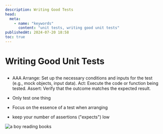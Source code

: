 ```yaml
---
description: Writing Good Tests
head:
  meta:
    - name: "keywords"
      content: "unit tests, writing good unit tests"
publishedAt: 2024-07-20 18:58
toc: true
---
```


# Writing Good Unit Tests

##

- AAA
  Arrange: Set up the necessary conditions and inputs for the test (e.g., mock objects, input data).
  Act: Execute the code or function being tested.
  Assert: Verify that the outcome matches the expected result.

- Only test one thing

- Focus on the essence of a test when arranging

- keep your number of assertions ("expects") low

![a boy reading books](/images/boy-reading.webp)
